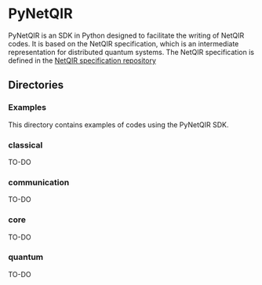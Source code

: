 # PyNetQIR

PyNetQIR is an SDK in Python designed to facilitate the writing of NetQIR codes. It is based on the NetQIR specification, which is an intermediate representation for distributed quantum systems. The NetQIR specification is defined in the [NetQIR specification repository](https://netqir.github.io/netqir-spec)

## Directories

### Examples
This directory contains examples of codes using the PyNetQIR SDK.

### classical
TO-DO

### communication
TO-DO

### core
TO-DO

### quantum
TO-DO
